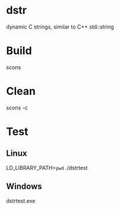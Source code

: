 # dstr
dynamic C strings, similar to C++ std::string

# Build
scons

# Clean
scons -c

# Test
## Linux
LD_LIBRARY_PATH=`pwd` ./dstrtest
## Windows
dstrtest.exe

